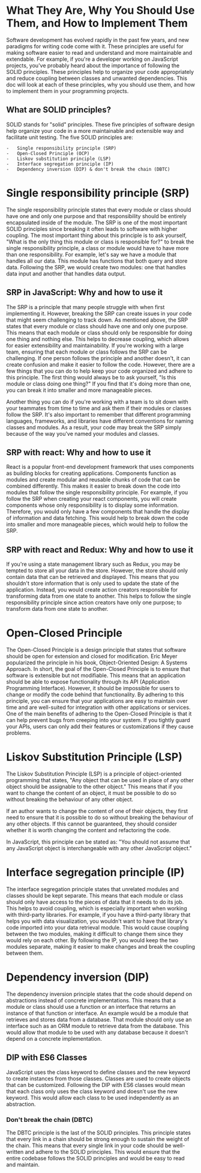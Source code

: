 # What They Are, Why You Should Use Them, and How to Implement Them

  

Software development has evolved rapidly in the past few years, and new paradigms for writing code come with it. These principles are useful for making software easier to read and understand and more maintainable and extendable. For example, if you're a developer working on JavaScript projects, you've probably heard about the importance of following the SOLID principles. These principles help to organize your code appropriately and reduce coupling between classes and unwanted dependencies. This doc will look at each of these principles, why you should use them, and how to implement them in your programming projects.

  

## What are SOLID principles?

SOLID stands for "solid" principles. These five principles of software design help organize your code in a more maintainable and extensible way and facilitate unit testing. The five SOLID principles are: 

	-   Single responsibility principle (SRP)
	-   Open-Closed Principle (OCP)
	-   Liskov substitution principle (LSP)
	-   Interface segregation principle (IP)
	-   Dependency inversion (DIP) & don't break the chain (DBTC)

  

# Single responsibility principle (SRP)

The single responsibility principle states that every module or class should have one and only one purpose and that responsibility should be entirely encapsulated inside of the module. The SRP is one of the most important SOLID principles since breaking it often leads to software with higher coupling. The most important thing about this principle is to ask yourself, "What is the only thing this module or class is responsible for?" to break the single responsibility principle, a class or module would have to have more than one responsibility. For example, let's say we have a module that handles all our data. This module has functions that both query and store data. Following the SRP, we would create two modules: one that handles data input and another that handles data output.

  

## SRP in JavaScript: Why and how to use it

The SRP is a principle that many people struggle with when first implementing it. However, breaking the SRP can create issues in your code that might seem challenging to track down. As mentioned above, the SRP states that every module or class should have one and only one purpose. This means that each module or class should only be responsible for doing one thing and nothing else. This helps to decrease coupling, which allows for easier extensibility and maintainability. If you're working with a large team, ensuring that each module or class follows the SRP can be challenging. If one person follows the principle and another doesn't, it can create confusion and make it easier to follow the code. However, there are a few things that you can do to help keep your code organized and adhere to this principle. The first thing would always be to ask yourself, "Is this module or class doing one thing?" If you find that it's doing more than one, you can break it into smaller and more manageable pieces.

Another thing you can do if you're working with a team is to sit down with your teammates from time to time and ask them if their modules or classes follow the SRP. It's also important to remember that different programming languages, frameworks, and libraries have different conventions for naming classes and modules. As a result, your code may break the SRP simply because of the way you've named your modules and classes.

## SRP with react: Why and how to use it

React is a popular front-end development framework that uses components as building blocks for creating applications. Components function as modules and create modular and reusable chunks of code that can be combined differently. This makes it easier to break down the code into modules that follow the single responsibility principle. For example, if you follow the SRP when creating your react components, you will create components whose only responsibility is to display some information. Therefore, you would only have a few components that handle the display of information and data fetching. This would help to break down the code into smaller and more manageable pieces, which would help to follow the SRP.

## SRP with react and Redux: Why and how to use it

If you're using a state management library such as Redux, you may be tempted to store all your data in the store. However, the store should only contain data that can be retrieved and displayed. This means that you shouldn't store information that is only used to update the state of the application. Instead, you would create action creators responsible for transforming data from one state to another. This helps to follow the single responsibility principle since action creators have only one purpose; to transform data from one state to another.

# Open-Closed Principle 

The Open-Closed Principle is a design principle that states that software should be open for extension and closed for modification. Eric Meyer popularized the principle in his book, Object-Oriented Design: A Systems Approach. In short, the goal of the Open-Closed Principle is to ensure that software is extensible but not modifiable. This means that an application should be able to expose functionality through its API (Application Programming Interface). However, it should be impossible for users to change or modify the code behind that functionality. By adhering to this principle, you can ensure that your applications are easy to maintain over time and are well-suited for integration with other applications or services. One of the main benefits of adhering to the Open-Closed Principle is that it can help prevent bugs from creeping into your system. If you tightly guard your APIs, users can only add their features or customizations if they cause problems.

# Liskov Substitution Principle (LSP)

The Liskov Substitution Principle (LSP) is a principle of object-oriented programming that states, "Any object that can be used in place of any other object should be assignable to the other object." This means that if you want to change the content of an object, it must be possible to do so without breaking the behaviour of any other object.

  

If an author wants to change the content of one of their objects, they first need to ensure that it is possible to do so without breaking the behaviour of any other objects. If this cannot be guaranteed, they should consider whether it is worth changing the content and refactoring the code.

  

In JavaScript, this principle can be stated as: "You should not assume that any JavaScript object is interchangeable with any other JavaScript object."

# Interface segregation principle (IP)

The interface segregation principle states that unrelated modules and classes should be kept separate. This means that each module or class should only have access to the pieces of data that it needs to do its job. This helps to avoid coupling, which is especially important when working with third-party libraries. For example, if you have a third-party library that helps you with data visualization, you wouldn't want to have that library's code imported into your data retrieval module. This would cause coupling between the two modules, making it difficult to change them since they would rely on each other. By following the IP, you would keep the two modules separate, making it easier to make changes and break the coupling between them.

# Dependency inversion (DIP)

The dependency inversion principle states that the code should depend on abstractions instead of concrete implementations. This means that a module or class should use a function or an interface that returns an instance of that function or interface. An example would be a module that retrieves and stores data from a database. That module should only use an interface such as an ORM module to retrieve data from the database. This would allow that module to be used with any database because it doesn't depend on a concrete implementation.

## DIP with ES6 Classes

JavaScript uses the class keyword to define classes and the new keyword to create instances from those classes. Classes are used to create objects that can be customized. Following the DIP with ES6 classes would mean that each class only uses the class keyword and doesn't use the new keyword. This would allow each class to be used independently as an abstraction.

### Don't break the chain (DBTC)

The DBTC principle is the last of the SOLID principles. This principle states that every link in a chain should be strong enough to sustain the weight of the chain. This means that every single link in your code should be well-written and adhere to the SOLID principles. This would ensure that the entire codebase follows the SOLID principles and would be easy to read and maintain.